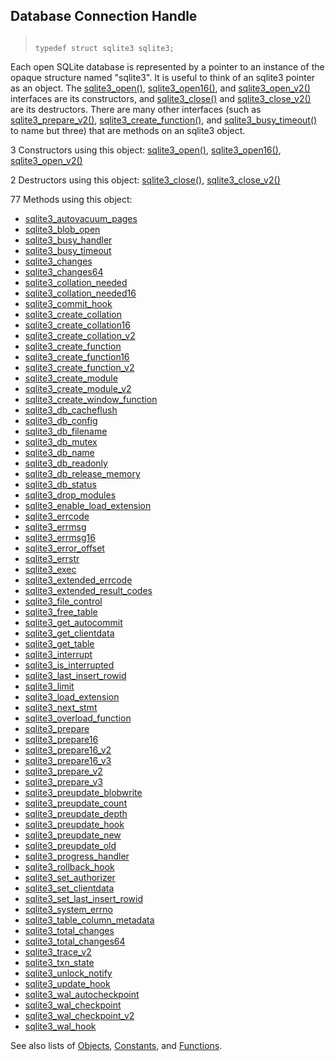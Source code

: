 ## Database Connection Handle




> ```
> 
> typedef struct sqlite3 sqlite3;
> 
> ```



Each open SQLite database is represented by a pointer to an instance of
the opaque structure named "sqlite3". It is useful to think of an sqlite3
pointer as an object. The [sqlite3\_open()](../c3ref/open.html), [sqlite3\_open16()](../c3ref/open.html), and
[sqlite3\_open\_v2()](../c3ref/open.html) interfaces are its constructors, and [sqlite3\_close()](../c3ref/close.html)
and [sqlite3\_close\_v2()](../c3ref/close.html) are its destructors. There are many other
interfaces (such as
[sqlite3\_prepare\_v2()](../c3ref/prepare.html), [sqlite3\_create\_function()](../c3ref/create_function.html), and
[sqlite3\_busy\_timeout()](../c3ref/busy_timeout.html) to name but three) that are methods on an
sqlite3 object.


3 Constructors using this object:
 [sqlite3\_open()](../c3ref/open.html),
[sqlite3\_open16()](../c3ref/open.html),
[sqlite3\_open\_v2()](../c3ref/open.html)


2 Destructors using this object:
 [sqlite3\_close()](../c3ref/close.html),
[sqlite3\_close\_v2()](../c3ref/close.html)


77 Methods using this object:

* [sqlite3\_autovacuum\_pages](../c3ref/autovacuum_pages.html)
* [sqlite3\_blob\_open](../c3ref/blob_open.html)
* [sqlite3\_busy\_handler](../c3ref/busy_handler.html)
* [sqlite3\_busy\_timeout](../c3ref/busy_timeout.html)
* [sqlite3\_changes](../c3ref/changes.html)
* [sqlite3\_changes64](../c3ref/changes.html)
* [sqlite3\_collation\_needed](../c3ref/collation_needed.html)
* [sqlite3\_collation\_needed16](../c3ref/collation_needed.html)
* [sqlite3\_commit\_hook](../c3ref/commit_hook.html)
* [sqlite3\_create\_collation](../c3ref/create_collation.html)
* [sqlite3\_create\_collation16](../c3ref/create_collation.html)
* [sqlite3\_create\_collation\_v2](../c3ref/create_collation.html)
* [sqlite3\_create\_function](../c3ref/create_function.html)
* [sqlite3\_create\_function16](../c3ref/create_function.html)
* [sqlite3\_create\_function\_v2](../c3ref/create_function.html)
* [sqlite3\_create\_module](../c3ref/create_module.html)
* [sqlite3\_create\_module\_v2](../c3ref/create_module.html)
* [sqlite3\_create\_window\_function](../c3ref/create_function.html)
* [sqlite3\_db\_cacheflush](../c3ref/db_cacheflush.html)
* [sqlite3\_db\_config](../c3ref/db_config.html)
* [sqlite3\_db\_filename](../c3ref/db_filename.html)
* [sqlite3\_db\_mutex](../c3ref/db_mutex.html)
* [sqlite3\_db\_name](../c3ref/db_name.html)
* [sqlite3\_db\_readonly](../c3ref/db_readonly.html)
* [sqlite3\_db\_release\_memory](../c3ref/db_release_memory.html)
* [sqlite3\_db\_status](../c3ref/db_status.html)
* [sqlite3\_drop\_modules](../c3ref/drop_modules.html)
* [sqlite3\_enable\_load\_extension](../c3ref/enable_load_extension.html)
* [sqlite3\_errcode](../c3ref/errcode.html)
* [sqlite3\_errmsg](../c3ref/errcode.html)
* [sqlite3\_errmsg16](../c3ref/errcode.html)
* [sqlite3\_error\_offset](../c3ref/errcode.html)
* [sqlite3\_errstr](../c3ref/errcode.html)
* [sqlite3\_exec](../c3ref/exec.html)
* [sqlite3\_extended\_errcode](../c3ref/errcode.html)
* [sqlite3\_extended\_result\_codes](../c3ref/extended_result_codes.html)
* [sqlite3\_file\_control](../c3ref/file_control.html)
* [sqlite3\_free\_table](../c3ref/free_table.html)
* [sqlite3\_get\_autocommit](../c3ref/get_autocommit.html)
* [sqlite3\_get\_clientdata](../c3ref/get_clientdata.html)
* [sqlite3\_get\_table](../c3ref/free_table.html)
* [sqlite3\_interrupt](../c3ref/interrupt.html)
* [sqlite3\_is\_interrupted](../c3ref/interrupt.html)
* [sqlite3\_last\_insert\_rowid](../c3ref/last_insert_rowid.html)
* [sqlite3\_limit](../c3ref/limit.html)
* [sqlite3\_load\_extension](../c3ref/load_extension.html)
* [sqlite3\_next\_stmt](../c3ref/next_stmt.html)
* [sqlite3\_overload\_function](../c3ref/overload_function.html)
* [sqlite3\_prepare](../c3ref/prepare.html)
* [sqlite3\_prepare16](../c3ref/prepare.html)
* [sqlite3\_prepare16\_v2](../c3ref/prepare.html)
* [sqlite3\_prepare16\_v3](../c3ref/prepare.html)
* [sqlite3\_prepare\_v2](../c3ref/prepare.html)
* [sqlite3\_prepare\_v3](../c3ref/prepare.html)
* [sqlite3\_preupdate\_blobwrite](../c3ref/preupdate_blobwrite.html)
* [sqlite3\_preupdate\_count](../c3ref/preupdate_blobwrite.html)
* [sqlite3\_preupdate\_depth](../c3ref/preupdate_blobwrite.html)
* [sqlite3\_preupdate\_hook](../c3ref/preupdate_blobwrite.html)
* [sqlite3\_preupdate\_new](../c3ref/preupdate_blobwrite.html)
* [sqlite3\_preupdate\_old](../c3ref/preupdate_blobwrite.html)
* [sqlite3\_progress\_handler](../c3ref/progress_handler.html)
* [sqlite3\_rollback\_hook](../c3ref/commit_hook.html)
* [sqlite3\_set\_authorizer](../c3ref/set_authorizer.html)
* [sqlite3\_set\_clientdata](../c3ref/get_clientdata.html)
* [sqlite3\_set\_last\_insert\_rowid](../c3ref/set_last_insert_rowid.html)
* [sqlite3\_system\_errno](../c3ref/system_errno.html)
* [sqlite3\_table\_column\_metadata](../c3ref/table_column_metadata.html)
* [sqlite3\_total\_changes](../c3ref/total_changes.html)
* [sqlite3\_total\_changes64](../c3ref/total_changes.html)
* [sqlite3\_trace\_v2](../c3ref/trace_v2.html)
* [sqlite3\_txn\_state](../c3ref/txn_state.html)
* [sqlite3\_unlock\_notify](../c3ref/unlock_notify.html)
* [sqlite3\_update\_hook](../c3ref/update_hook.html)
* [sqlite3\_wal\_autocheckpoint](../c3ref/wal_autocheckpoint.html)
* [sqlite3\_wal\_checkpoint](../c3ref/wal_checkpoint.html)
* [sqlite3\_wal\_checkpoint\_v2](../c3ref/wal_checkpoint_v2.html)
* [sqlite3\_wal\_hook](../c3ref/wal_hook.html)






See also lists of
 [Objects](../c3ref/objlist.html),
 [Constants](../c3ref/constlist.html), and
 [Functions](../c3ref/funclist.html).


